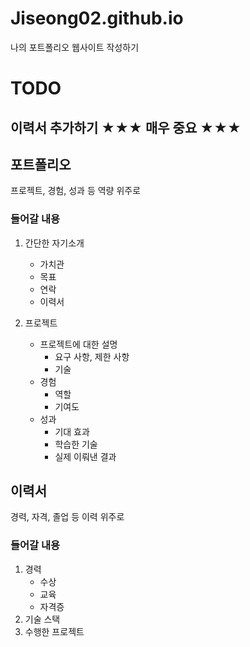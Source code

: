 # Jiseong02.github.io
나의 포트폴리오 웹사이트 작성하기

# TODO
## 이력서 추가하기 ★★★ 매우 중요 ★★★

## 포트폴리오
프로젝트, 경험, 성과 등 역량 위주로 
### 들어갈 내용
1. 간단한 자기소개 
    - 가치관
    - 목표
    - 연락
    - 이력서

2. 프로젝트 
    - 프로젝트에 대한 설명
        - 요구 사항, 제한 사항
        - 기술
    - 경험 
        - 역할
        - 기여도
    - 성과
        - 기대 효과
        - 학습한 기술
        - 실제 이뤄낸 결과



## 이력서
경력, 자격, 졸업 등 이력 위주로
### 들어갈 내용
1. 경력
    - 수상
    - 교육
    - 자격증
2. 기술 스택 
3. 수행한 프로젝트


